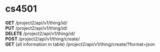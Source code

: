 # cs4501
**GET** /project2/api/v1/thing/id/  
**PUT** /project2/api/v1/thing/id/  
**DELETE** /project2/api/v1/thing/id/  
**POST** /project2/api/v1/thing/create/  
**GET** (all information in table) /project2/api/v1/thing/create/?format=json  